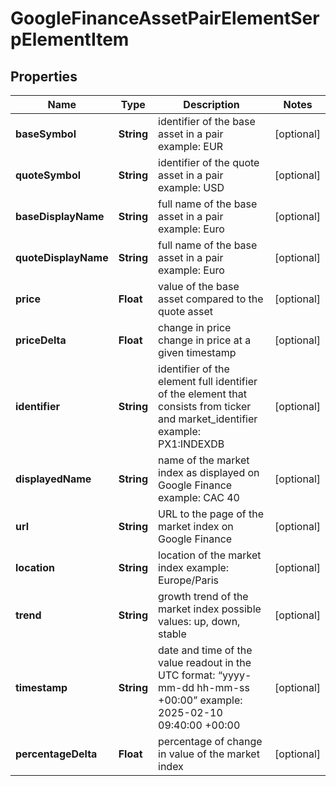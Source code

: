 

# GoogleFinanceAssetPairElementSerpElementItem


## Properties

| Name | Type | Description | Notes |
|------------ | ------------- | ------------- | -------------|
|**baseSymbol** | **String** | identifier of the base asset in a pair example: EUR |  [optional] |
|**quoteSymbol** | **String** | identifier of the quote asset in a pair example: USD |  [optional] |
|**baseDisplayName** | **String** | full name of the base asset in a pair example: Euro |  [optional] |
|**quoteDisplayName** | **String** | full name of the base asset in a pair example: Euro |  [optional] |
|**price** | **Float** | value of the base asset compared to the quote asset |  [optional] |
|**priceDelta** | **Float** | change in price change in price at a given timestamp |  [optional] |
|**identifier** | **String** | identifier of the element full identifier of the element that consists from ticker and market_identifier example: PX1:INDEXDB |  [optional] |
|**displayedName** | **String** | name of the market index as displayed on Google Finance example: CAC 40 |  [optional] |
|**url** | **String** | URL to the page of the market index on Google Finance |  [optional] |
|**location** | **String** | location of the market index example: Europe/Paris |  [optional] |
|**trend** | **String** | growth trend of the market index possible values: up, down, stable |  [optional] |
|**timestamp** | **String** | date and time of the value readout in the UTC format: “yyyy-mm-dd hh-mm-ss +00:00” example: 2025-02-10 09:40:00 +00:00 |  [optional] |
|**percentageDelta** | **Float** | percentage of change in value of the market index |  [optional] |



